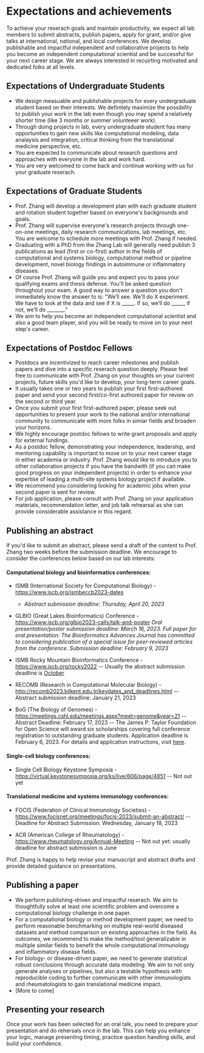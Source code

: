 
# Expectations and achievements

To achieve your reserach goals and maintain productivity, we expect all lab members to submit abstracts, publish papers, apply for grant, and/or give talks at international, national, and local conferences.
We develop publishable and impactful independent and collaborative projects to help you become an independent computational scientist and be successful for your next career stage.
We are always interested in recuirting motivated and dedicated folks at all levels. 


Expectations of Undergraduate Students
-----
- We design measuable and publishable projects for every undergraduate student based on their interests.
We definitely maximize the possibility to publish your work in the lab even though you may spend a relatively shorter time (like 3 months or summer volunteeer work).
- Through doing projects in lab, every undergraduate student has many opportunities to gain new skills like computational modeling, data analaysis and integration, critical thinking from the translational medicine perspective, etc.
- You are expected to communicate about research questions and approaches with everyone in the lab and work hard. 
- You are very welcomed to come back and continue working with us for your graduate reserach.


Expectations of Graduate Students 
-----
- Prof. Zhang will develop a development plan with each graduate student and rotation student together based on everyone's backgrounds and goals.
- Prof. Zhang will supervise everyone's research projects through one-on-one meetings, daily research communications, lab meetings, etc.
You are welcome to schedule more meetings with Prof. Zhang if needed.
- Graduating with a PhD from the Zhang Lab will generally need publish 3 publications as lead (first or co-first) author in the fields of computational and systems biology,
computational method or pipeline development, novel biology findings in autoimmune or inflammatory diseases.
- Of course Prof. Zhang will guide you and expect you to pass your qualifying exams and thesis defense.
You'll be asked question throughout your exam. A good way to answer a question you don't immediately know the answer to is: "We’ll see. We'll do X experiment. We have to look at the data and see if X is _____. If so, we’ll do _____, if not, we’ll do _______."
- We aim to help you become an independent computational scientist and also a good team player, and you will be ready to move on to your next step's career.


 
Expectations of Postdoc Fellows
----
- Postdocs are incentivized to reach career milestones and publish papers and dive into a specific reserach question deeply. 
Please feel free to communicate with Prof. Zhang on your thoughts on your current projects, future skills you'd like to develop, your long-term career goals. 
- It usually takes one or two years to publish your first first-authored paper and send your second first/co-first authored paper for review on the second or third year.
- Once you submit your first first-authored paper, please seek out opportunities to present your work to the national and/or international community to communicate with more folks in simiar fields and broaden your horizons. 
- We highly encourage postdoc fellows to write grant proposals and apply for external fundings.
- As a postdoc fellow, demonstrating your independence, leadership, and mentoring capability is important to move on to your next career stage in either academia or industry.
Prof. Zhang would like to introduce you to other collaboration projects if you have the bandwith (if you can make good progress on your independent projects) in order to enhance your expertise of leading a multi-site systems biology project if available.
- We recommend you considering looking for academic jobs when your second paper is sent for review.
- For job application, please consult with Prof. Zhang on your application materials, recommendation letter, and job talk rehearsal as she can provide considerable assistance in this regard. 




Publishing an abstract
-------
If you'd like to submit an abstract, please send a draft of the content to Prof. Zhang two weeks before the submission deadline.
We encourage to consider the conferences below based on our lab interests:


#### Computational biology and bioinformatics conferences: 

- ISMB (International Society for Computational Biology) - <https://www.iscb.org/ismbeccb2023-dates>

  - *Abstract submission deadline: Thursday, April 20, 2023*
  

- GLBIO (Great Lakes Bioinformatics) Conference - <https://www.iscb.org/glbio2023-calls/talk-and-poster>
  *Oral presentation/poster submission deadline: March 16, 2023.*
  *Full paper for oral presentation: The Bioinformatics Advances Journal has committed to considering publication of a special issue for peer-reviewed articles from the conference. Submission deadline: February 9, 2023*

- ISMB Rocky Mountain Bioinformatics Conference - <https://www.iscb.org/rocky2022>
  -- Usually the abstract submission deadline is [October](https://www.iscb.org/rocky2022-submissions/rocky2022-call-abstracts) 

- RECOMB (Research in Computational Molecular Biology) - <http://recomb2023.bilkent.edu.tr/keydates_and_deadlines.html>
  -- Abstract submission deadline: January 21, 2023

- BoG (The Biology of Genomes) - <https://meetings.cshl.edu/meetings.aspx?meet=genome&year=21>
  -- Abstract Deadline: February 17, 2023
  -- The James P. Taylor Foundation for Open Science will award six scholarships covering full conference registration to outstanding graduate students. Application deadline is February 6, 2023. For details and application instructions, visit [here](https://jxtxfoundation.org/news/2022-12-16-bg/).

#### Single-cell biology conferences:

- Single Cell Biology Keystone Symposia - <https://virtual.keystonesymposia.org/ks/live/606/page/4851>
  -- Not out yet

#### Translational medicine and systems immunology conferences:

- FOCIS (Federation of Clinical Immunology Societies) - <https://www.focisnet.org/meetings/focis-2023/submit-an-abstract/>
 -- Deadline for Abstract Submission: Wednesday, January 18, 2023

- ACR (American College of Rheumatology) - <https://www.rheumatology.org/Annual-Meeting>
  -- Not out yet: usually deadline for abstract submission is June


Prof. Zhang is happy to help revise your manuscript and abstract drafts and provide detailed guidance on presentations.



Publishing a paper
-------
- We perform publishing-driven and impactful reserach.
We aim to thoughtfully solve at least one scientific problem and overcome a computational biology challenge in one paper.
- For a computational biology or method development paper, we need to perform reasonable benchmarking on multiple real-world diseased datasets and method comparison on existing approaches in the field. As outcomes, we recommend to make the method/tool generalizable in multiple similar fields to benefit the whole computational immunology and inflammatory disease fields.
- For biology- or disease-driven paper, we need to generate statistical robust conclusions through accurate data modeling.
We aim to not only generate analyses or pipelines, but also a testable hypothesis with reproducible coding to further communicate with other immunologists and rheumatologists to gain translational medicine impact.
- [More to come]



Presenting your research
-------
Once your work has been selected for an oral talk, you need to prepare your presentation and do rehersals once in the lab. This can help you enhance your logic, manage presenting timing, practice question handling skills, and build your confidence. 



 
